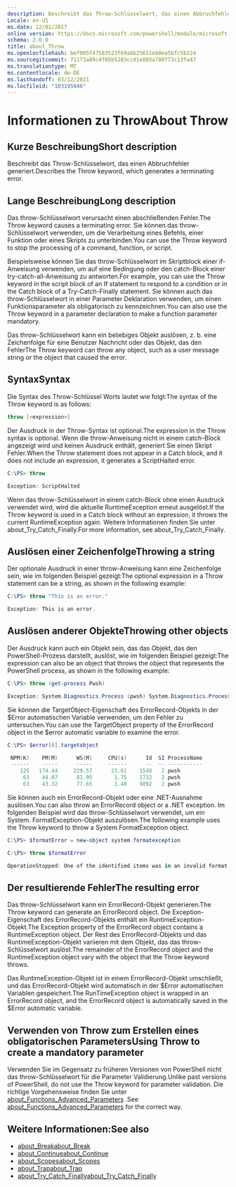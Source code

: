 ```yaml
---
description: Beschreibt das Throw-Schlüsselwort, das einen Abbruchfehler generiert.
Locale: en-US
ms.date: 12/01/2017
online version: https://docs.microsoft.com/powershell/module/microsoft.powershell.core/about/about_throw?view=powershell-7.2&WT.mc_id=ps-gethelp
schema: 2.0.0
title: about_Throw
ms.openlocfilehash: bef005f47583523f69a8b25651eb0ee5bfc5b224
ms.sourcegitcommit: 71173a89c4f05b5283ccd1e885a780773c13fa47
ms.translationtype: MT
ms.contentlocale: de-DE
ms.lasthandoff: 03/12/2021
ms.locfileid: "103195846"
---
```

# <a name="about-throw"></a><span data-ttu-id="5ff0b-103">Informationen zu Throw</span><span class="sxs-lookup"><span data-stu-id="5ff0b-103">About Throw</span></span>

## <a name="short-description"></a><span data-ttu-id="5ff0b-104">Kurze Beschreibung</span><span class="sxs-lookup"><span data-stu-id="5ff0b-104">Short description</span></span>
<span data-ttu-id="5ff0b-105">Beschreibt das Throw-Schlüsselwort, das einen Abbruchfehler generiert.</span><span class="sxs-lookup"><span data-stu-id="5ff0b-105">Describes the Throw keyword, which generates a terminating error.</span></span>

## <a name="long-description"></a><span data-ttu-id="5ff0b-106">Lange Beschreibung</span><span class="sxs-lookup"><span data-stu-id="5ff0b-106">Long description</span></span>

<span data-ttu-id="5ff0b-107">Das throw-Schlüsselwort verursacht einen abschließenden Fehler.</span><span class="sxs-lookup"><span data-stu-id="5ff0b-107">The Throw keyword causes a terminating error.</span></span> <span data-ttu-id="5ff0b-108">Sie können das throw-Schlüsselwort verwenden, um die Verarbeitung eines Befehls, einer Funktion oder eines Skripts zu unterbinden.</span><span class="sxs-lookup"><span data-stu-id="5ff0b-108">You can use the Throw keyword to stop the processing of a command, function, or script.</span></span>

<span data-ttu-id="5ff0b-109">Beispielsweise können Sie das throw-Schlüsselwort im Skriptblock einer if-Anweisung verwenden, um auf eine Bedingung oder den catch-Block einer try-catch-all-Anweisung zu antworten.</span><span class="sxs-lookup"><span data-stu-id="5ff0b-109">For example, you can use the Throw keyword in the script block of an If statement to respond to a condition or in the Catch block of a Try-Catch-Finally statement.</span></span> <span data-ttu-id="5ff0b-110">Sie können auch das throw-Schlüsselwort in einer Parameter Deklaration verwenden, um einen Funktionsparameter als obligatorisch zu kennzeichnen.</span><span class="sxs-lookup"><span data-stu-id="5ff0b-110">You can also use the Throw keyword in a parameter declaration to make a function parameter mandatory.</span></span>

<span data-ttu-id="5ff0b-111">Das throw-Schlüsselwort kann ein beliebiges Objekt auslösen, z. b. eine Zeichenfolge für eine Benutzer Nachricht oder das Objekt, das den Fehler</span><span class="sxs-lookup"><span data-stu-id="5ff0b-111">The Throw keyword can throw any object, such as a user message string or the object that caused the error.</span></span>

## <a name="syntax"></a><span data-ttu-id="5ff0b-112">Syntax</span><span class="sxs-lookup"><span data-stu-id="5ff0b-112">Syntax</span></span>

<span data-ttu-id="5ff0b-113">Die Syntax des Throw-Schlüssel Worts lautet wie folgt:</span><span class="sxs-lookup"><span data-stu-id="5ff0b-113">The syntax of the Throw keyword is as follows:</span></span>

```powershell
throw [<expression>]
```

<span data-ttu-id="5ff0b-114">Der Ausdruck in der Throw-Syntax ist optional.</span><span class="sxs-lookup"><span data-stu-id="5ff0b-114">The expression in the Throw syntax is optional.</span></span> <span data-ttu-id="5ff0b-115">Wenn die throw-Anweisung nicht in einem catch-Block angezeigt wird und keinen Ausdruck enthält, generiert Sie einen Skript Fehler.</span><span class="sxs-lookup"><span data-stu-id="5ff0b-115">When the Throw statement does not appear in a Catch block, and it does not include an expression, it generates a ScriptHalted error.</span></span>

```powershell
C:\PS> throw

Exception: ScriptHalted
```

<span data-ttu-id="5ff0b-116">Wenn das throw-Schlüsselwort in einem catch-Block ohne einen Ausdruck verwendet wird, wird die aktuelle RuntimeException erneut ausgelöst.</span><span class="sxs-lookup"><span data-stu-id="5ff0b-116">If the Throw keyword is used in a Catch block without an expression, it throws the current RuntimeException again.</span></span> <span data-ttu-id="5ff0b-117">Weitere Informationen finden Sie unter about_Try_Catch_Finally.</span><span class="sxs-lookup"><span data-stu-id="5ff0b-117">For more information, see about_Try_Catch_Finally.</span></span>

## <a name="throwing-a-string"></a><span data-ttu-id="5ff0b-118">Auslösen einer Zeichenfolge</span><span class="sxs-lookup"><span data-stu-id="5ff0b-118">Throwing a string</span></span>

<span data-ttu-id="5ff0b-119">Der optionale Ausdruck in einer throw-Anweisung kann eine Zeichenfolge sein, wie im folgenden Beispiel gezeigt:</span><span class="sxs-lookup"><span data-stu-id="5ff0b-119">The optional expression in a Throw statement can be a string, as shown in the following example:</span></span>

```powershell
C:\PS> throw "This is an error."

Exception: This is an error.
```

## <a name="throwing-other-objects"></a><span data-ttu-id="5ff0b-120">Auslösen anderer Objekte</span><span class="sxs-lookup"><span data-stu-id="5ff0b-120">Throwing other objects</span></span>

<span data-ttu-id="5ff0b-121">Der Ausdruck kann auch ein Objekt sein, das das Objekt, das den PowerShell-Prozess darstellt, auslöst, wie im folgenden Beispiel gezeigt:</span><span class="sxs-lookup"><span data-stu-id="5ff0b-121">The expression can also be an object that throws the object that represents the PowerShell process, as shown in the following example:</span></span>

```powershell
C:\PS> throw (get-process Pwsh)

Exception: System.Diagnostics.Process (pwsh) System.Diagnostics.Process (pwsh) System.Diagnostics.Process (pwsh)
```

<span data-ttu-id="5ff0b-122">Sie können die TargetObject-Eigenschaft des ErrorRecord-Objekts in der $Error automatischen Variable verwenden, um den Fehler zu untersuchen.</span><span class="sxs-lookup"><span data-stu-id="5ff0b-122">You can use the TargetObject property of the ErrorRecord object in the $error automatic variable to examine the error.</span></span>

```powershell
C:\PS> $error[0].targetobject

 NPM(K)    PM(M)      WS(M)     CPU(s)      Id  SI ProcessName
 ------    -----      -----     ------      --  -- -----------
    125   174.44     229.57      23.61    1548   2 pwsh
     63    44.07      81.95       1.75    1732   2 pwsh
     63    43.32      77.65       1.48    9092   2 pwsh
```

<span data-ttu-id="5ff0b-123">Sie können auch ein ErrorRecord-Objekt oder eine .NET-Ausnahme auslösen.</span><span class="sxs-lookup"><span data-stu-id="5ff0b-123">You can also throw an ErrorRecord object or a .NET exception.</span></span> <span data-ttu-id="5ff0b-124">Im folgenden Beispiel wird das throw-Schlüsselwort verwendet, um ein System. FormatException-Objekt auszulösen.</span><span class="sxs-lookup"><span data-stu-id="5ff0b-124">The following example uses the Throw keyword to throw a System.FormatException object.</span></span>

```powershell
C:\PS> $formatError = new-object system.formatexception

C:\PS> throw $formatError

OperationStopped: One of the identified items was in an invalid format.
```

## <a name="the-resulting-error"></a><span data-ttu-id="5ff0b-125">Der resultierende Fehler</span><span class="sxs-lookup"><span data-stu-id="5ff0b-125">The resulting error</span></span>

<span data-ttu-id="5ff0b-126">Das throw-Schlüsselwort kann ein ErrorRecord-Objekt generieren.</span><span class="sxs-lookup"><span data-stu-id="5ff0b-126">The Throw keyword can generate an ErrorRecord object.</span></span> <span data-ttu-id="5ff0b-127">Die Exception-Eigenschaft des ErrorRecord-Objekts enthält ein RuntimeException-Objekt.</span><span class="sxs-lookup"><span data-stu-id="5ff0b-127">The Exception property of the ErrorRecord object contains a RuntimeException object.</span></span> <span data-ttu-id="5ff0b-128">Der Rest des ErrorRecord-Objekts und das RuntimeException-Objekt variieren mit dem Objekt, das das throw-Schlüsselwort auslöst.</span><span class="sxs-lookup"><span data-stu-id="5ff0b-128">The remainder of the ErrorRecord object and the RuntimeException object vary with the object that the Throw keyword throws.</span></span>

<span data-ttu-id="5ff0b-129">Das RuntimeException-Objekt ist in einem ErrorRecord-Objekt umschließt, und das ErrorRecord-Objekt wird automatisch in der $Error automatischen Variablen gespeichert.</span><span class="sxs-lookup"><span data-stu-id="5ff0b-129">The RunTimeException object is wrapped in an ErrorRecord object, and the ErrorRecord object is automatically saved in the $Error automatic variable.</span></span>

## <a name="using-throw-to-create-a-mandatory-parameter"></a><span data-ttu-id="5ff0b-130">Verwenden von Throw zum Erstellen eines obligatorischen Parameters</span><span class="sxs-lookup"><span data-stu-id="5ff0b-130">Using Throw to create a mandatory parameter</span></span>

<span data-ttu-id="5ff0b-131">Verwenden Sie im Gegensatz zu früheren Versionen von PowerShell nicht das throw-Schlüsselwort für die Parameter Validierung.</span><span class="sxs-lookup"><span data-stu-id="5ff0b-131">Unlike past versions of PowerShell, do not use the Throw keyword for parameter validation.</span></span> <span data-ttu-id="5ff0b-132">Die richtige Vorgehensweise finden Sie unter [about_Functions_Advanced_Parameters](about_Functions_Advanced_Parameters.md) .</span><span class="sxs-lookup"><span data-stu-id="5ff0b-132">See [about_Functions_Advanced_Parameters](about_Functions_Advanced_Parameters.md) for the correct way.</span></span>

## <a name="see-also"></a><span data-ttu-id="5ff0b-133">Weitere Informationen:</span><span class="sxs-lookup"><span data-stu-id="5ff0b-133">See also</span></span>

- [<span data-ttu-id="5ff0b-134">about_Break</span><span class="sxs-lookup"><span data-stu-id="5ff0b-134">about_Break</span></span>](about_Break.md)
- [<span data-ttu-id="5ff0b-135">about_Continue</span><span class="sxs-lookup"><span data-stu-id="5ff0b-135">about_Continue</span></span>](about_Continue.md)
- [<span data-ttu-id="5ff0b-136">about_Scopes</span><span class="sxs-lookup"><span data-stu-id="5ff0b-136">about_Scopes</span></span>](about_Scopes.md)
- [<span data-ttu-id="5ff0b-137">about_Trap</span><span class="sxs-lookup"><span data-stu-id="5ff0b-137">about_Trap</span></span>](about_Trap.md)
- [<span data-ttu-id="5ff0b-138">about_Try_Catch_Finally</span><span class="sxs-lookup"><span data-stu-id="5ff0b-138">about_Try_Catch_Finally</span></span>](about_Try_Catch_Finally.md)
